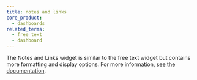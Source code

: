 ```yaml
---
title: notes and links
core_product:
  - dashboards
related_terms:
  - free text
  - dashboard
---
```

The Notes and Links widget is similar to the free text widget but contains more formatting and display options. For more information, <a href="/dashboards/widgets/annotations_embeds/note/">see the documentation</a>.